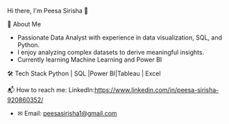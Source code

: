 Hi there, I'm Peesa Sirisha 👋  

🚀 About Me  
-  Passionate Data Analyst with experience in data visualization, SQL, and Python.  
-  I enjoy analyzing complex datasets to derive meaningful insights.  
-  Currently learning Machine Learning and Power BI
  
🛠 Tech Stack 
Python | SQL |Power BI|Tableau | Excel

📬 How to reach me:
 LinkedIn:https://www.linkedin.com/in/peesa-sirisha-920860352/
 

 - ✉ Email: peesasirisha1@gmail.com 
